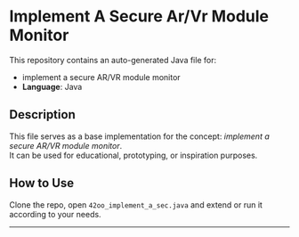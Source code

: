 # Implement A Secure Ar/Vr Module Monitor

This repository contains an auto-generated Java file for:

- implement a secure AR/VR module monitor
- **Language**: Java

## Description

This file serves as a base implementation for the concept: *implement a secure AR/VR module monitor*.  
It can be used for educational, prototyping, or inspiration purposes.

## How to Use

Clone the repo, open `42oo_implement_a_sec.java` and extend or run it according to your needs.

---


